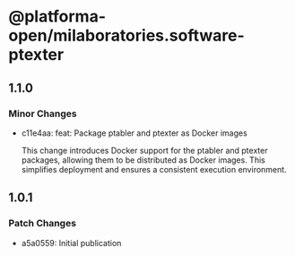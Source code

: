 # @platforma-open/milaboratories.software-ptexter

## 1.1.0

### Minor Changes

- c11e4aa: feat: Package ptabler and ptexter as Docker images

  This change introduces Docker support for the ptabler and ptexter packages, allowing them to be distributed as Docker images. This simplifies deployment and ensures a consistent execution environment.

## 1.0.1

### Patch Changes

- a5a0559: Initial publication
